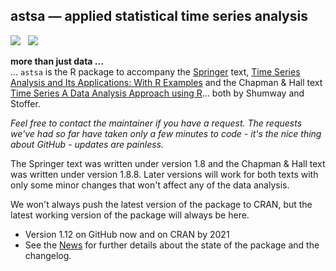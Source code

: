 ## astsa &mdash; applied statistical time series analysis
<a href="https://github.com/nickpoison"><img src="https://img.shields.io/badge/NickyPoison-approved-ff69b4.svg?style=flat"></a>&nbsp;&nbsp;
<a href="https://github.com/nickpoison/astsa/blob/master/NEWS.md">
<img src="https://img.shields.io/badge/Latest Version-1.12-0077be.svg?style=flat"></a>


**more than just data ...**  
... `astsa` is the R package to accompany the [Springer](http://www.springer.com/us/book/9783319524511) text, [Time Series Analysis and Its Applications: With R Examples](http://www.stat.pitt.edu/stoffer/tsa4/)  and the Chapman & Hall text  [Time Series A Data Analysis Approach using R](http://www.stat.pitt.edu/stoffer/tsda/)... both by Shumway and Stoffer. 

*Feel free to contact the maintainer if you have a request. The requests we've had so far have taken only a few minutes to code - it's the nice thing about GitHub - updates are painless.*

The Springer text was written under version 1.8 and the Chapman & Hall text was written under version 1.8.8. Later versions will work for both texts with only some minor changes that won't affect any of the data analysis. 


We won't always push the latest version of the package to CRAN, but the latest working version of the package will always be here.
 
* Version 1.12 on GitHub now and on CRAN by 2021 
* See the [News](https://github.com/nickpoison/astsa/blob/master/NEWS.md) for further details about the state of the package and the changelog.

